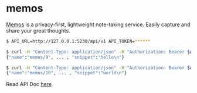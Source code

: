 memos
=====

[Memos][1] is a privacy-first, lightweight note-taking service. Easily capture and share your great thoughts.

```bash
$ API_URL=http://127.0.0.1:5230/api/v1 API_TOKEN=******

$ curl -H "Content-Type: application/json" -H "Authorization: Bearer $API_TOKEN" $API_URL/memos -d '{"content": "hello", "visibility": "PUBLIC"}'
{"name":"memos/9", ... , "snippet":"hello\n"}

$ curl -H "Content-Type: application/json" -H "Authorization: Bearer $API_TOKEN" $API_URL/memos/9/comments -d '{"content": "world", "visibility": "PUBLIC"}'
{"name":"memos/10", ... , "snippet":"world\n"}
```

Read API Doc [here][2].

[1]: https://www.usememos.com/
[2]: https://memos.apidocumentation.com/reference#tag/memoservice/POST/api/v1/memos
